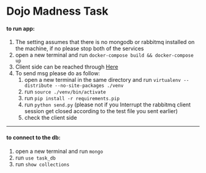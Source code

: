 Dojo Madness Task
=============

#### to run app:

1. The setting assumes that there is no mongodb or rabbitmq installed on the machine, if no please stop both of the services                
2. open a new terminal and run `docker-compose build && docker-compose up`
3. Client side can be reached through [Here](http://localhost:8888)
4. To send msg please do as follow:
    1. open a new terminal in the same directory and run `virtualenv --distribute --no-site-packages ./venv`
    2. run `source ./venv/bin/activate`
    3. run `pip install -r requirements.pip`
    4. run `python send.py` (please not if you Interrupt the rabbitmq client session get closed according to the test file you sent earlier)
    5. check the client side 
----

#### to connect to the db:

1. open a new terminal and run `mongo`
2. run `use task_db`
3. run `show collections`
       
